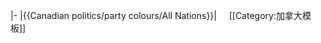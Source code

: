 |-
|{{Canadian politics/party colours/All Nations}}|&nbsp;&nbsp;&nbsp;&nbsp;<noinclude>
[[Category:加拿大模板]]
</noinclude>